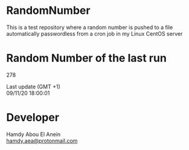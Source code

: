 # RandomNumber    
This is a test repository where a random number is pushed to a file automatically passwordless from a cron job in my Linux CentOS server    
# Random Number of the last run   
278
      
Last update (GMT +1)    
09/11/20 18:00:01
# Developer    
Hamdy Abou El Anein   
hamdy.aea@protonmail.com
